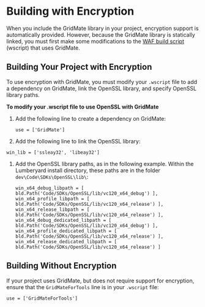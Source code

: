 # Building with Encryption<a name="network-encryption-building"></a>

When you include the GridMate library in your project, encryption support is automatically provided\. However, because the GridMate library is statically linked, you must first make some modifications to the [WAF build script](waf-using-module.md) \(wscript\) that uses GridMate\. 

## Building Your Project with Encryption<a name="network-encryption-building-project"></a>

To use encryption with GridMate, you must modify your `.wscript` file to add a dependency on GridMate, link the OpenSSL library, and specify OpenSSL library paths\.

**To modify your \.wscript file to use OpenSSL with GridMate**

1. Add the following line to create a dependency on GridMate: 

   ```
   use = ['GridMate']
   ```

1.  Add the following line to link the OpenSSL library:

   ```
   win_lib = ['ssleay32', 'libeay32']
   ```

1. Add the OpenSSL library paths, as in the following example\. Within the Lumberyard install directory, these paths are in the folder `dev\Code\SDKs\OpenSSL\lib\`: 

   ```
   win_x64_debug_libpath = [ bld.Path('Code/SDKs/OpenSSL/lib/vc120_x64_debug') ],
   win_x64_profile_libpath = [ bld.Path('Code/SDKs/OpenSSL/lib/vc120_x64_release') ],
   win_x64_release_libpath = [ bld.Path('Code/SDKs/OpenSSL/lib/vc120_x64_release') ],
   win_x64_debug_dedicated_libpath = [ bld.Path('Code/SDKs/OpenSSL/lib/vc120_x64_debug') ],
   win_x64_profile_dedicated_libpath = [ bld.Path('Code/SDKs/OpenSSL/lib/vc120_x64_release') ],
   win_x64_release_dedicated_libpath = [ bld.Path('Code/SDKs/OpenSSL/lib/vc120_x64_release') ]
   ```

## Building Without Encryption<a name="network-encryption-building-without"></a>

 If your project uses GridMate, but does not require support for encryption, ensure that the `GridMateForTools` line is in your `.wscript` file: 

```
use = ['GridMateForTools']
```